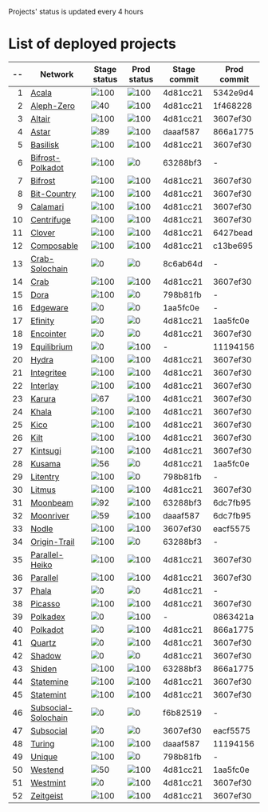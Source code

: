 
Projects' status is updated every 4 hours
# List of deployed projects

| --  |                                                    Network                                                    |                     Stage status                      |                      Prod status                      | Stage commit | Prod commit |
| --: | ------------------------------------------------------------------------------------------------------------- | ----------------------------------------------------- | ----------------------------------------------------- | ------------ | ----------- |
|   1 | [Acala](https://explorer.subquery.network/subquery/nova-wallet/nova-wallet-acala)                             | ![100](https://progress-bar.dev/100?title=Stage)      | ![100](https://progress-bar.dev/100?title=Primary)    | 4d81cc21     | 5342e9d4    |
|   2 | [Aleph-Zero](https://explorer.subquery.network/subquery/nova-wallet/nova-wallet-aleph-zero)                   | ![40](https://progress-bar.dev/40?title=Stage)        | ![100](https://progress-bar.dev/100?title=Primary)    | 4d81cc21     | 1f468228    |
|   3 | [Altair](https://explorer.subquery.network/subquery/nova-wallet/nova-wallet-altair)                           | ![100](https://progress-bar.dev/100?title=Stage)      | ![100](https://progress-bar.dev/100?title=Primary)    | 4d81cc21     | 3607ef30    |
|   4 | [Astar](https://explorer.subquery.network/subquery/nova-wallet/nova-wallet-astar)                             | ![89](https://progress-bar.dev/89?title=Stage)        | ![100](https://progress-bar.dev/100?title=Primary)    | daaaf587     | 866a1775    |
|   5 | [Basilisk](https://explorer.subquery.network/subquery/nova-wallet/nova-wallet-basilisk)                       | ![100](https://progress-bar.dev/100?title=Stage)      | ![100](https://progress-bar.dev/100?title=Primary)    | 4d81cc21     | 3607ef30    |
|   6 | [Bifrost-Polkadot](https://explorer.subquery.network/subquery/nova-wallet/nova-wallet-bifrost-polkadot)       | ![100](https://progress-bar.dev/100?title=Stage)      | ![0](https://progress-bar.dev/0?title=Not%20Deployed) | 63288bf3     | -           |
|   7 | [Bifrost](https://explorer.subquery.network/subquery/nova-wallet/nova-wallet-bifrost)                         | ![100](https://progress-bar.dev/100?title=Stage)      | ![100](https://progress-bar.dev/100?title=Primary)    | 4d81cc21     | 3607ef30    |
|   8 | [Bit-Country](https://explorer.subquery.network/subquery/nova-wallet/nova-wallet-bit-country)                 | ![100](https://progress-bar.dev/100?title=Stage)      | ![100](https://progress-bar.dev/100?title=Primary)    | 4d81cc21     | 3607ef30    |
|   9 | [Calamari](https://explorer.subquery.network/subquery/nova-wallet/nova-wallet-calamari)                       | ![100](https://progress-bar.dev/100?title=Stage)      | ![100](https://progress-bar.dev/100?title=Primary)    | 4d81cc21     | 3607ef30    |
|  10 | [Centrifuge](https://explorer.subquery.network/subquery/nova-wallet/nova-wallet-centrifuge)                   | ![100](https://progress-bar.dev/100?title=Stage)      | ![100](https://progress-bar.dev/100?title=Primary)    | 4d81cc21     | 3607ef30    |
|  11 | [Clover](https://explorer.subquery.network/subquery/nova-wallet/nova-wallet-clover)                           | ![100](https://progress-bar.dev/100?title=Stage)      | ![100](https://progress-bar.dev/100?title=Primary)    | 4d81cc21     | 6427bead    |
|  12 | [Composable](https://explorer.subquery.network/subquery/nova-wallet/nova-wallet-composable)                   | ![100](https://progress-bar.dev/100?title=Stage)      | ![100](https://progress-bar.dev/100?title=Primary)    | 4d81cc21     | c13be695    |
|  13 | [Crab-Solochain](https://explorer.subquery.network/subquery/nova-wallet/nova-wallet-crab-solochain)           | ![0](https://progress-bar.dev/0?title=Error)          | ![0](https://progress-bar.dev/0?title=Not%20Deployed) | 8c6ab64d     | -           |
|  14 | [Crab](https://explorer.subquery.network/subquery/nova-wallet/nova-wallet-crab)                               | ![100](https://progress-bar.dev/100?title=Stage)      | ![100](https://progress-bar.dev/100?title=Primary)    | 4d81cc21     | 3607ef30    |
|  15 | [Dora](https://explorer.subquery.network/subquery/nova-wallet/nova-wallet-dora)                               | ![100](https://progress-bar.dev/100?title=Stage)      | ![0](https://progress-bar.dev/0?title=Not%20Deployed) | 798b81fb     | -           |
|  16 | [Edgeware](https://explorer.subquery.network/subquery/nova-wallet/nova-wallet-edgeware)                       | ![0](https://progress-bar.dev/0?title=Error)          | ![0](https://progress-bar.dev/0?title=Not%20Deployed) | 1aa5fc0e     | -           |
|  17 | [Efinity](https://explorer.subquery.network/subquery/nova-wallet/nova-wallet-efinity)                         | ![0](https://progress-bar.dev/0?title=Error)          | ![0](https://progress-bar.dev/0?title=Error)          | 4d81cc21     | 1aa5fc0e    |
|  18 | [Encointer](https://explorer.subquery.network/subquery/nova-wallet/nova-wallet-encointer)                     | ![0](https://progress-bar.dev/0?title=Error)          | ![0](https://progress-bar.dev/0?title=Error)          | 4d81cc21     | 3607ef30    |
|  19 | [Equilibrium](https://explorer.subquery.network/subquery/nova-wallet/nova-wallet-equilibrium)                 | ![0](https://progress-bar.dev/0?title=Not%20Deployed) | ![100](https://progress-bar.dev/100?title=Primary)    | -            | 11194156    |
|  20 | [Hydra](https://explorer.subquery.network/subquery/nova-wallet/nova-wallet-hydra)                             | ![100](https://progress-bar.dev/100?title=Stage)      | ![100](https://progress-bar.dev/100?title=Primary)    | 4d81cc21     | 3607ef30    |
|  21 | [Integritee](https://explorer.subquery.network/subquery/nova-wallet/nova-wallet-integritee)                   | ![100](https://progress-bar.dev/100?title=Stage)      | ![100](https://progress-bar.dev/100?title=Primary)    | 4d81cc21     | 3607ef30    |
|  22 | [Interlay](https://explorer.subquery.network/subquery/nova-wallet/nova-wallet-interlay)                       | ![100](https://progress-bar.dev/100?title=Stage)      | ![100](https://progress-bar.dev/100?title=Primary)    | 4d81cc21     | 3607ef30    |
|  23 | [Karura](https://explorer.subquery.network/subquery/nova-wallet/nova-wallet-karura)                           | ![67](https://progress-bar.dev/67?title=Stage)        | ![100](https://progress-bar.dev/100?title=Primary)    | 4d81cc21     | 3607ef30    |
|  24 | [Khala](https://explorer.subquery.network/subquery/nova-wallet/nova-wallet-khala)                             | ![100](https://progress-bar.dev/100?title=Stage)      | ![100](https://progress-bar.dev/100?title=Primary)    | 4d81cc21     | 3607ef30    |
|  25 | [Kico](https://explorer.subquery.network/subquery/nova-wallet/nova-wallet-kico)                               | ![100](https://progress-bar.dev/100?title=Stage)      | ![100](https://progress-bar.dev/100?title=Primary)    | 4d81cc21     | 3607ef30    |
|  26 | [Kilt](https://explorer.subquery.network/subquery/nova-wallet/nova-wallet-kilt)                               | ![100](https://progress-bar.dev/100?title=Stage)      | ![100](https://progress-bar.dev/100?title=Primary)    | 4d81cc21     | 3607ef30    |
|  27 | [Kintsugi](https://explorer.subquery.network/subquery/nova-wallet/nova-wallet-kintsugi)                       | ![100](https://progress-bar.dev/100?title=Stage)      | ![100](https://progress-bar.dev/100?title=Primary)    | 4d81cc21     | 3607ef30    |
|  28 | [Kusama](https://explorer.subquery.network/subquery/nova-wallet/nova-wallet-kusama)                           | ![56](https://progress-bar.dev/56?title=Stage)        | ![0](https://progress-bar.dev/0?title=Primary)        | 4d81cc21     | 1aa5fc0e    |
|  29 | [Litentry](https://explorer.subquery.network/subquery/nova-wallet/nova-wallet-litentry)                       | ![100](https://progress-bar.dev/100?title=Stage)      | ![0](https://progress-bar.dev/0?title=Not%20Deployed) | 798b81fb     | -           |
|  30 | [Litmus](https://explorer.subquery.network/subquery/nova-wallet/nova-wallet-litmus)                           | ![100](https://progress-bar.dev/100?title=Stage)      | ![100](https://progress-bar.dev/100?title=Primary)    | 4d81cc21     | 3607ef30    |
|  31 | [Moonbeam](https://explorer.subquery.network/subquery/nova-wallet/nova-wallet-moonbeam)                       | ![92](https://progress-bar.dev/92?title=Stage)        | ![100](https://progress-bar.dev/100?title=Primary)    | 63288bf3     | 6dc7fb95    |
|  32 | [Moonriver](https://explorer.subquery.network/subquery/nova-wallet/nova-wallet-moonriver)                     | ![59](https://progress-bar.dev/59?title=Stage)        | ![100](https://progress-bar.dev/100?title=Primary)    | daaaf587     | 6dc7fb95    |
|  33 | [Nodle](https://explorer.subquery.network/subquery/nova-wallet/nova-wallet-nodle)                             | ![100](https://progress-bar.dev/100?title=Stage)      | ![100](https://progress-bar.dev/100?title=Primary)    | 3607ef30     | eacf5575    |
|  34 | [Origin-Trail](https://explorer.subquery.network/subquery/nova-wallet/nova-wallet-origin-trail)               | ![100](https://progress-bar.dev/100?title=Stage)      | ![0](https://progress-bar.dev/0?title=Not%20Deployed) | 63288bf3     | -           |
|  35 | [Parallel-Heiko](https://explorer.subquery.network/subquery/nova-wallet/nova-wallet-parallel-heiko)           | ![100](https://progress-bar.dev/100?title=Stage)      | ![100](https://progress-bar.dev/100?title=Primary)    | 4d81cc21     | 3607ef30    |
|  36 | [Parallel](https://explorer.subquery.network/subquery/nova-wallet/nova-wallet-parallel)                       | ![100](https://progress-bar.dev/100?title=Stage)      | ![100](https://progress-bar.dev/100?title=Primary)    | 4d81cc21     | 3607ef30    |
|  37 | [Phala](https://explorer.subquery.network/subquery/nova-wallet/nova-wallet-phala)                             | ![0](https://progress-bar.dev/0?title=Error)          | ![0](https://progress-bar.dev/0?title=Not%20Deployed) | 4d81cc21     | -           |
|  38 | [Picasso](https://explorer.subquery.network/subquery/nova-wallet/nova-wallet-picasso)                         | ![100](https://progress-bar.dev/100?title=Stage)      | ![100](https://progress-bar.dev/100?title=Primary)    | 4d81cc21     | 3607ef30    |
|  39 | [Polkadex](https://explorer.subquery.network/subquery/nova-wallet/nova-wallet-polkadex)                       | ![0](https://progress-bar.dev/0?title=Not%20Deployed) | ![100](https://progress-bar.dev/100?title=Primary)    | -            | 0863421a    |
|  40 | [Polkadot](https://explorer.subquery.network/subquery/nova-wallet/nova-wallet-polkadot)                       | ![0](https://progress-bar.dev/0?title=Error)          | ![100](https://progress-bar.dev/100?title=Primary)    | 4d81cc21     | 866a1775    |
|  41 | [Quartz](https://explorer.subquery.network/subquery/nova-wallet/nova-wallet-quartz)                           | ![0](https://progress-bar.dev/0?title=Error)          | ![100](https://progress-bar.dev/100?title=Primary)    | 4d81cc21     | 3607ef30    |
|  42 | [Shadow](https://explorer.subquery.network/subquery/nova-wallet/nova-wallet-shadow)                           | ![0](https://progress-bar.dev/0?title=Error)          | ![0](https://progress-bar.dev/0?title=Error)          | 4d81cc21     | 3607ef30    |
|  43 | [Shiden](https://explorer.subquery.network/subquery/nova-wallet/nova-wallet-shiden)                           | ![100](https://progress-bar.dev/100?title=Stage)      | ![100](https://progress-bar.dev/100?title=Primary)    | 63288bf3     | 866a1775    |
|  44 | [Statemine](https://explorer.subquery.network/subquery/nova-wallet/nova-wallet-statemine)                     | ![100](https://progress-bar.dev/100?title=Stage)      | ![100](https://progress-bar.dev/100?title=Primary)    | 4d81cc21     | 3607ef30    |
|  45 | [Statemint](https://explorer.subquery.network/subquery/nova-wallet/nova-wallet-statemint)                     | ![100](https://progress-bar.dev/100?title=Stage)      | ![100](https://progress-bar.dev/100?title=Primary)    | 4d81cc21     | 3607ef30    |
|  46 | [Subsocial-Solochain](https://explorer.subquery.network/subquery/nova-wallet/nova-wallet-subsocial-solochain) | ![0](https://progress-bar.dev/0?title=Error)          | ![0](https://progress-bar.dev/0?title=Not%20Deployed) | f6b82519     | -           |
|  47 | [Subsocial](https://explorer.subquery.network/subquery/nova-wallet/nova-wallet-subsocial)                     | ![0](https://progress-bar.dev/0?title=Error)          | ![0](https://progress-bar.dev/0?title=Error)          | 3607ef30     | eacf5575    |
|  48 | [Turing](https://explorer.subquery.network/subquery/nova-wallet/nova-wallet-turing)                           | ![100](https://progress-bar.dev/100?title=Stage)      | ![100](https://progress-bar.dev/100?title=Primary)    | daaaf587     | 11194156    |
|  49 | [Unique](https://explorer.subquery.network/subquery/nova-wallet/nova-wallet-unique)                           | ![100](https://progress-bar.dev/100?title=Stage)      | ![0](https://progress-bar.dev/0?title=Not%20Deployed) | 798b81fb     | -           |
|  50 | [Westend](https://explorer.subquery.network/subquery/nova-wallet/nova-wallet-westend)                         | ![50](https://progress-bar.dev/50?title=Stage)        | ![100](https://progress-bar.dev/100?title=Primary)    | 4d81cc21     | 1aa5fc0e    |
|  51 | [Westmint](https://explorer.subquery.network/subquery/nova-wallet/nova-wallet-westmint)                       | ![0](https://progress-bar.dev/0?title=Error)          | ![100](https://progress-bar.dev/100?title=Primary)    | 4d81cc21     | 3607ef30    |
|  52 | [Zeitgeist](https://explorer.subquery.network/subquery/nova-wallet/nova-wallet-zeitgeist)                     | ![100](https://progress-bar.dev/100?title=Stage)      | ![100](https://progress-bar.dev/100?title=Primary)    | 4d81cc21     | 3607ef30    |
